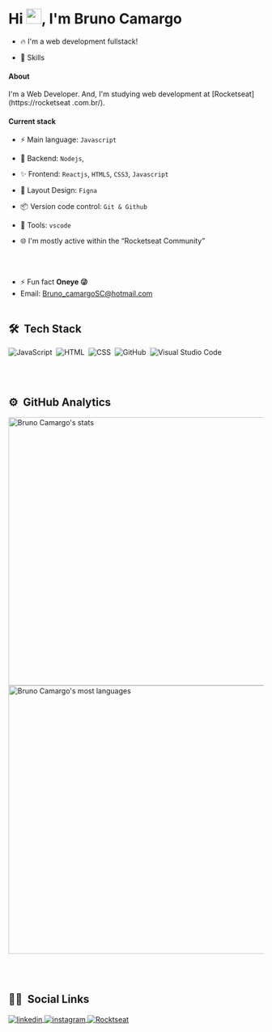 <h1 align="left">Hi <img src="https://raw.githubusercontent.com/kaueMarques/kaueMarques/master/hi.gif" width="30px">, I'm Bruno Camargo</h1>
<!-- <p align="left"> <img src="https://komarev.com/ghpvc/?username=maykbrito&color=yellow" alt="Profile views" /> </p> -->

- 🔥 I'm a web development fullstack!

- 💬 Skills 
#### About
I'm a Web Developer. And, I'm studying web development at [Rocketseat](https://rocketseat .com.br/).

#### Current stack

- ⚡️ Main language: `Javascript`

- 📝 Backend: `Nodejs`,

- ✨ Frontend: `Reactjs`, `HTMLS`, `CSS3`, `Javascript`

- 🎨 Layout Design: `Figna`

- 📦️ Version code control: `Git & Github`

- 🔨 Tools: `vscode`

- 🌐 I'm mostly active within the “Rocketseat Community”

<br><br>

- ⚡ Fun fact **Oneye 😜**
- Email: Bruno_camargoSC@hotmail.com
<br><br>

## 🛠 &nbsp;Tech Stack

![JavaScript](https://img.shields.io/badge/-JavaScript-05122A?style=flat&logo=javascript)&nbsp;
![HTML](https://img.shields.io/badge/-HTML-05122A?style=flat&logo=HTML5)&nbsp;
![CSS](https://img.shields.io/badge/-CSS-05122A?style=flat&logo=CSS3&logoColor=1572B6)&nbsp;
![GitHub](https://img.shields.io/badge/-GitHub-05122A?style=flat&logo=github)&nbsp;
![Visual Studio Code](https://img.shields.io/badge/-Visual%20Studio%20Code-05122A?style=flat&logo=visual-studio-code&logoColor=007ACC)&nbsp;

<br><br>

## ⚙️ &nbsp;GitHub Analytics
<div>
  <a href="https://github.com/BrunoSCamargo">
<p align="left">
<img width="530em" src="https://github-readme-stats.vercel.app/api?username=BrunoSCamargo&show_icons=true&theme=vision-friendly-dark" alt="Bruno Camargo's stats"/>
<img width="530em" src="https://github-readme-stats.vercel.app/api/top-langs/?username=BrunoSCamargo&layout=compact&theme=vision-friendly-dark" alt="Bruno Camargo's most languages"/>
</p><a>
</div>
<br><br>

## 👦🏻 &nbsp;Social Links

<a href="https://www.linkedin.com/in/bruno-camargo-b88a0723a/" target="_blank">
  <img align="center" src="https://img.shields.io/badge/-BrunoCamargo-05122A?style=flat&logo=linkedin" alt="linkedin"/>
</a>
<a href="https://www.instagram.com/bruno_jogak/" target="_blank">
 <img align="center" src="https://img.shields.io/badge/-BrunoCamargo-05122A?style=flat&logo=instagram" alt="instagram"/>
</a>
<a href="https://app.rocketseat.com.br/me/bruno-camargo-00646" target="_blank">
 <img align="center" src="https://img.shields.io/badge/-BrunoCamargo-05122A?style=flat&logo" alt="Rocktseat"/>
</a>
</p>




